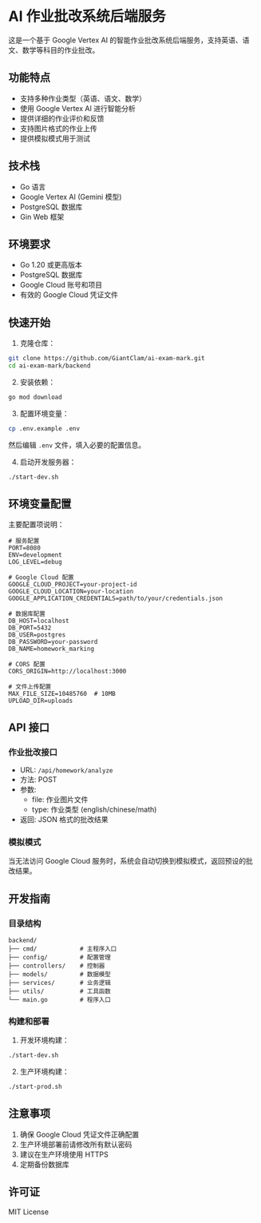 # AI 作业批改系统后端服务

这是一个基于 Google Vertex AI 的智能作业批改系统后端服务，支持英语、语文、数学等科目的作业批改。

## 功能特点

- 支持多种作业类型（英语、语文、数学）
- 使用 Google Vertex AI 进行智能分析
- 提供详细的作业评价和反馈
- 支持图片格式的作业上传
- 提供模拟模式用于测试

## 技术栈

- Go 语言
- Google Vertex AI (Gemini 模型)
- PostgreSQL 数据库
- Gin Web 框架

## 环境要求

- Go 1.20 或更高版本
- PostgreSQL 数据库
- Google Cloud 账号和项目
- 有效的 Google Cloud 凭证文件

## 快速开始

1. 克隆仓库：
```bash
git clone https://github.com/GiantClam/ai-exam-mark.git
cd ai-exam-mark/backend
```

2. 安装依赖：
```bash
go mod download
```

3. 配置环境变量：
```bash
cp .env.example .env
```
然后编辑 `.env` 文件，填入必要的配置信息。

4. 启动开发服务器：
```bash
./start-dev.sh
```

## 环境变量配置

主要配置项说明：

```env
# 服务配置
PORT=8080
ENV=development
LOG_LEVEL=debug

# Google Cloud 配置
GOOGLE_CLOUD_PROJECT=your-project-id
GOOGLE_CLOUD_LOCATION=your-location
GOOGLE_APPLICATION_CREDENTIALS=path/to/your/credentials.json

# 数据库配置
DB_HOST=localhost
DB_PORT=5432
DB_USER=postgres
DB_PASSWORD=your-password
DB_NAME=homework_marking

# CORS 配置
CORS_ORIGIN=http://localhost:3000

# 文件上传配置
MAX_FILE_SIZE=10485760  # 10MB
UPLOAD_DIR=uploads
```

## API 接口

### 作业批改接口

- URL: `/api/homework/analyze`
- 方法: POST
- 参数:
  - file: 作业图片文件
  - type: 作业类型 (english/chinese/math)
- 返回: JSON 格式的批改结果

### 模拟模式

当无法访问 Google Cloud 服务时，系统会自动切换到模拟模式，返回预设的批改结果。

## 开发指南

### 目录结构

```
backend/
├── cmd/            # 主程序入口
├── config/         # 配置管理
├── controllers/    # 控制器
├── models/         # 数据模型
├── services/       # 业务逻辑
├── utils/          # 工具函数
└── main.go         # 程序入口
```

### 构建和部署

1. 开发环境构建：
```bash
./start-dev.sh
```

2. 生产环境构建：
```bash
./start-prod.sh
```

## 注意事项

1. 确保 Google Cloud 凭证文件正确配置
2. 生产环境部署前请修改所有默认密码
3. 建议在生产环境使用 HTTPS
4. 定期备份数据库

## 许可证

MIT License 
